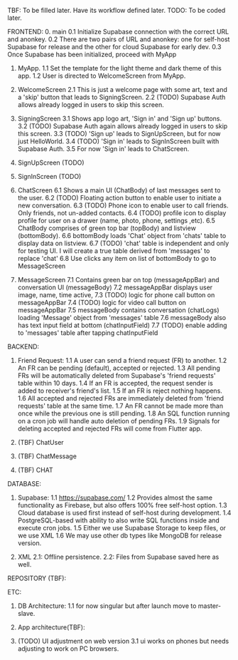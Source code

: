 TBF: To be filled later. Have its workflow defined later.
TODO: To be coded later.

FRONTEND:
0. main
0.1 Initialize Supabase connection with the correct URL and anonkey.
0.2 There are two pairs of URL and anonkey: one for self-host Supabase for release and
the other for cloud Supabase for early dev.
0.3 Once Supabase has been initialized, proceed with MyApp

1. MyApp.
1.1 Set the template for the light theme and dark theme of this app.
1.2 User is directed to WelcomeScreen from MyApp. 

2. WelcomeScreen
2.1 This is just a welcome page with some art, text and a 'skip' button that leads to SigningScreen.
2.2 (TODO) Supabase Auth allows already logged in users to skip this screen.

3. SigningScreen
3.1 Shows app logo art, 'Sign in' and 'Sign up' buttons.
3.2 (TODO) Supabase Auth again allows already logged in users to skip this screen.
3.3 (TODO) 'Sign up' leads to SignUpScreen, but for now just HelloWorld.
3.4 (TODO) 'Sign in' leads to SignInScreen built with Supabase Auth.
3.5 For now 'Sign in' leads to ChatScreen.

4. SignUpScreen (TODO)

5. SignInScreen (TODO)

6. ChatScreen
6.1 Shows a main UI (ChatBody) of last messages sent to the user.
6.2 (TODO) Floating action button to enable user to initiate a new conversation.
6.3 (TODO) Phone icon to enable user to call friends. Only friends, not un-added contacts.
6.4 (TODO) profile icon to display profile for user on a drawer (name, photo, phone, settings ,etc).
6.5 ChatBody comprises of green top bar (topBody) and listview (bottomBody).
6.6 bottomBody loads 'Chat' object from 'chats' table to display data on listview.
6.7 (TODO) 'chat' table is independent and only for testing UI. 
I will create a true table derived from 'messages' to replace 'chat'
6.8 Use clicks any item on list of bottomBody to go to MessageScreen

7. MessageScreen
7.1 Contains green bar on top (messageAppBar) and conversation UI (messageBody) 
7.2 messageAppBar displays user image, name, time active, 
7.3 (TODO) logic for phone call button on messageAppBar
7.4 (TODO) logic for video call button on messageAppBar
7.5 messageBody contains conversation (chatLogs) loading 'Message' object from 'messages' table
7.6 messageBody also has text input field at bottom (chatInputField)
7.7 (TODO) enable adding to 'messages' table after tapping chatInputField

BACKEND:
1. Friend Request:
1.1 A user can send a friend request (FR) to another.
1.2 An FR can be pending (default), accepted or rejected.
1.3 All pending FRs will be automatically deleted from Supabase's 'friend requests' table within 10 days.
1.4 If an FR is accepted, the request sender is added to receiver's friend's list.
1.5 If an FR is reject nothing happens.
1.6 All accepted and rejected FRs are immediately deleted from 'friend requests' table at the same time.
1.7 An FR cannot be made more than once while the previous one is still pending.
1.8 An SQL function running on a cron job will handle auto deletion of pending FRs.
1.9 Signals for deleting accepted and rejected FRs will come from Flutter app.

2. (TBF) ChatUser

3. (TBF) ChatMessage

4. (TBF) CHAT

DATABASE:
1. Supabase:
1.1 https://supabase.com/
1.2 Provides almost the same functionality as Firebase, but also offers 100% free self-host option.
1.3 Cloud database is used first instead of self-host during development.
1.4 PostgreSQL-based with ability to also write SQL functions inside and execute cron jobs.
1.5 Either we use Supabase Storage to keep files, or we use XML
1.6 We may use other db types like MongoDB for release version.

2. XML
2.1: Offline persistence.
2.2: Files from Supabase saved here as well.

REPOSITORY (TBF):

ETC:
1. DB Architecture:
1.1 for now singular but after launch move to master-slave.

2. App architecture(TBF):

3. (TODO) UI adjustment on web version
3.1 ui works on phones but needs adjusting to work on PC browsers.